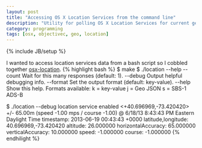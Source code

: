 ```yaml
---
layout: post
title: "Accessing OS X Location Services from the command line"
description: "Utility for polling OS X Location Services for current geographic coordinates. Works on Lion or better."
category: programming
tags: [osx, objectivec, geo, location]
---
```

{% include JB/setup %}

I wanted to access location services data from a bash script so I cobbled together [osx-location](https://github.com/WIZARDISHUNGRY/osx-location).
{% highlight bash %}
$ make
$ ./location --help
--count <number>         Wait for this many responses (default: 1).
--debug                  Output helpful debugging info.
--format <format>        Set the output format (default: key-value).
--help                   Show this help.
Formats available:
              k = key-value
              j = Geo JSON
              s = SBS-1 ADS-B


$ ./location --debug 
location service enabled
<+40.696969,-73.420420> +/- 65.00m (speed -1.00 mps / course -1.00) @ 6/18/13 8:43:43 PM Eastern Daylight Time
timestamp: 2013-06-19 00:43:43 +0000
latitude,longitude: 40.696969,-73.420420
altitude: 26.000000
horizontalAccuracy: 65.000000
verticalAccuracy: 10.000000
speed: -1.000000
course: -1.000000
{% endhilight %}
